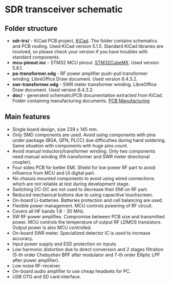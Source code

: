 # SDR transceiver schematic

## Folder structure

- **sdr-trx/** - KiCad PCB project, [KiCad](https://kicad-pcb.org/).  The folder contains schematics and PCB routing. Used KiCad version 5.1.5. Standard KiCad libraries are involved, so please check your version if you have troubles with standard components.
- **mcu-pinout.ioc** - STM32 MCU pinout. [STM32CubeMX](https://www.st.com/en/development-tools/stm32cubemx.html). Used version 5.6.1.
- **pa-transformer.odg** - RF power amplifier push-pull transformer winding. LibreOffice Draw document. Used version 6.4.3.2.
- **swr-transformer.odg** - SWR meter transformer winding. LibreOffice Draw document. Used version 6.4.3.2.
- **doc/** - generated schematic/PCB documentation extracted from KiCad. Folder containing manufacturing documents. [PCB Manufacturing](https://www.elecrow.com/pcb-manufacturing.html)

## Main features

- Single board design, size 239 x 145 mm.
- Only SMD components are used. Avoid using components with pins under package (BGA, QFN, PLCC) due difficulties during hand soldering. Same situation with components with huge pins count.
- Avoid manual inductors/transformer winding. Only two components need manual winding (PA transformer and SWR meter directional coupler).
- Four sides PCB for better EMI. Shield for low power RF part to avoid influence from MCU and UI digital part.
- No chassis mounted components to avoid using wired connections which are not reliable at lest during development stage.
- Switching DC-DC are not used to decrease their EMI on RF part.
- Reduced mechanical buttons due to using capacitive touchscreen.
- On-board Li-batteries. Batteries protection and cell balancing are used.
- Flexible power management. MCU controls powering of RF circuit.
- Covers all HF bands 1.8 - 30 MHz.
- 5W RF power amplifies. Compromise between PCB size and transmitted power. MCU controls the temperature of output RF LDMOS transistors. Output power is also MCU controlled.
- On-board SWR meter. Specialized detector IC is used to increase accuracy.
- Input power supply and ESD protection on inputs.
- Low harmonic distortion due to direct conversion and 2 stages filtration (5-th order Chebyshev BPF after modulator and 7-th order Elliptic LPF after power amplifier).
- Low noise RF-receiver.
- On-board audio amplifier to use cheap headsets for PC.
- USB OTG and SD card interface.
